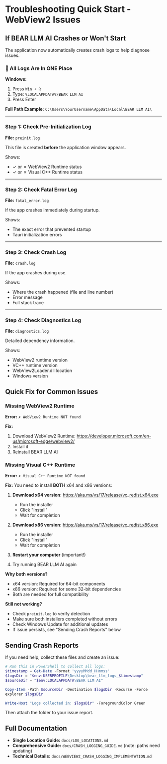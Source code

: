 # Troubleshooting Quick Start - WebView2 Issues

## If BEAR LLM AI Crashes or Won't Start

The application now automatically creates crash logs to help diagnose issues.

### 🎯 All Logs Are In ONE Place

**Windows:**
1. Press `Win + R`
2. Type: `%LOCALAPPDATA%\BEAR LLM AI`
3. Press Enter

**Full Path Example:** `C:\Users\YourUsername\AppData\Local\BEAR LLM AI\`

---

### Step 1: Check Pre-Initialization Log

**File:** `preinit.log`

This file is created **before** the application window appears.

Shows:
- ✓ or ✗ WebView2 Runtime status
- ✓ or ✗ Visual C++ Runtime status

---

### Step 2: Check Fatal Error Log

**File:** `fatal_error.log`

If the app crashes immediately during startup.

Shows:
- The exact error that prevented startup
- Tauri initialization errors

---

### Step 3: Check Crash Log

**File:** `crash.log`

If the app crashes during use.

Shows:
- Where the crash happened (file and line number)
- Error message
- Full stack trace

---

### Step 4: Check Diagnostics Log

**File:** `diagnostics.log`

Detailed dependency information.

Shows:
- WebView2 runtime version
- VC++ runtime version
- WebView2Loader.dll location
- Windows version

## Quick Fix for Common Issues

### Missing WebView2 Runtime

**Error:** `✗ WebView2 Runtime NOT found`

**Fix:**
1. Download WebView2 Runtime: https://developer.microsoft.com/en-us/microsoft-edge/webview2/
2. Install it
3. Reinstall BEAR LLM AI

### Missing Visual C++ Runtime

**Error:** `✗ Visual C++ Runtime NOT found`

**Fix:** You need to install **BOTH** x64 and x86 versions:

1. **Download x64 version:** https://aka.ms/vs/17/release/vc_redist.x64.exe
   - Run the installer
   - Click "Install"
   - Wait for completion

2. **Download x86 version:** https://aka.ms/vs/17/release/vc_redist.x86.exe
   - Run the installer
   - Click "Install"
   - Wait for completion

3. **Restart your computer** (important!)

4. Try running BEAR LLM AI again

**Why both versions?**
- x64 version: Required for 64-bit components
- x86 version: Required for some 32-bit dependencies
- Both are needed for full compatibility

**Still not working?**
- Check `preinit.log` to verify detection
- Make sure both installers completed without errors
- Check Windows Update for additional updates
- If issue persists, see "Sending Crash Reports" below

## Sending Crash Reports

If you need help, collect these files and create an issue:

```powershell
# Run this in PowerShell to collect all logs:
$timestamp = Get-Date -Format 'yyyyMMdd_HHmmss'
$logsDir = "$env:USERPROFILE\Desktop\bear_llm_logs_$timestamp"
$sourceDir = "$env:LOCALAPPDATA\BEAR LLM AI"

Copy-Item -Path $sourceDir -Destination $logsDir -Recurse -Force
explorer $logsDir

Write-Host "Logs collected in: $logsDir" -ForegroundColor Green
```

Then attach the folder to your issue report.

## Full Documentation

- **Single Location Guide:** `docs/LOG_LOCATIONS.md`
- **Comprehensive Guide:** `docs/CRASH_LOGGING_GUIDE.md` (note: paths need updating)
- **Technical Details:** `docs/WEBVIEW2_CRASH_LOGGING_IMPLEMENTATION.md`
